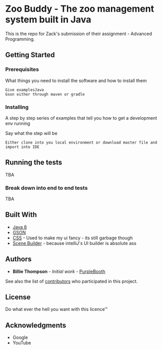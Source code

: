 # Zoo Buddy - The zoo management system built in Java

This is the repo for Zack's submission of their assignment - Advanced Programming. 
## Getting Started

### Prerequisites

What things you need to install the software and how to install them

```
Give examplesJava
Gson either through maven or gradle
```

### Installing

A step by step series of examples that tell you how to get a development env running

Say what the step will be

```
Either clone into you local environment or download master file and import into IDE
```

## Running the tests

TBA

### Break down into end to end tests

TBA

## Built With

* [Java 8](http://www.oracle.com/technetwork/java/javase/downloads/jdk8-downloads-2133151.html)
* [GSON](https://github.com/google/gson)
* [CSS](https://en.wikipedia.org/wiki/Cascading_Style_Sheets) - Used to make my ui fancy - its still garbage though
* [Scene Builder](https://gluonhq.com/products/scene-builder/) - because intelliJ's UI builder is absolute ass

## Authors

* **Billie Thompson** - *Initial work* - [PurpleBooth](https://github.com/PurpleBooth)

See also the list of [contributors](https://github.com/your/project/contributors) who participated in this project.

## License

Do what ever the hell you want with this licence™

## Acknowledgments

* Google
* YouTube

